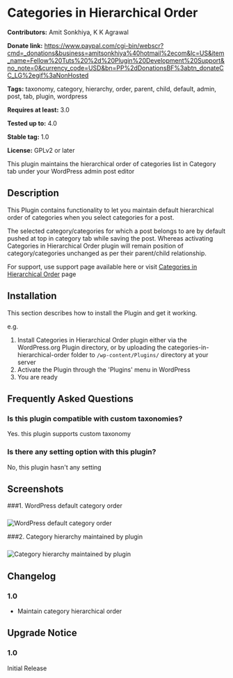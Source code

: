 # Categories in Hierarchical Order #
**Contributors:** Amit Sonkhiya, K K Agrawal
  
**Donate link:** https://www.paypal.com/cgi-bin/webscr?cmd=_donations&business=amitsonkhiya%40hotmail%2ecom&lc=US&item_name=Fellow%20Tuts%20%2d%20Plugin%20Development%20Support&no_note=0&currency_code=USD&bn=PP%2dDonationsBF%3abtn_donateCC_LG%2egif%3aNonHosted
  
**Tags:** taxonomy, category, hierarchy, order, parent, child, default, admin, post, tab, plugin, wordpress
  
**Requires at least:** 3.0
  
**Tested up to:** 4.0
  
**Stable tag:** 1.0
  
**License:** GPLv2 or later
  

This plugin maintains the hierarchical order of categories list in Category tab under your WordPress admin post editor

## Description ##

This Plugin contains functionality to let you maintain default hierarchical order of categories when you select categories for a post.

The selected category/categories for which a post belongs to are by default pushed at top in category tab while saving the post. Whereas activating Categories in Hierarchical Order plugin will remain position of category/categories unchanged as per their parent/child relationship.

For support, use support page available here or visit <a href="http://dev.fellowtuts.com/categories-in-hierarchical-order-plugin/">Categories in Hierarchical Order</a> page

## Installation ##

This section describes how to install the Plugin and get it working.

e.g.

1. Install Categories in Hierarchical Order plugin either via the WordPress.org Plugin directory, or by uploading the categories-in-hierarchical-order folder to `/wp-content/Plugins/` directory at your server
2. Activate the Plugin through the 'Plugins' menu in WordPress
3. You are ready


## Frequently Asked Questions ##

### Is this plugin compatible with custom taxonomies?
Yes. this plugin supports custom taxonomy

###
### Is there any setting option with this plugin? ###
No, this plugin hasn't any setting

## Screenshots ##
###1. WordPress default category order
###
![WordPress default category order
](https://s.w.org/plugins/categories-in-hierarchical-order/screenshot-1.png)

###2. Category hierarchy maintained by plugin
###
![Category hierarchy maintained by plugin
](https://s.w.org/plugins/categories-in-hierarchical-order/screenshot-2.png)


## Changelog ##

### 1.0 ###
* Maintain category hierarchical order

## Upgrade Notice ##

### 1.0 ###
Initial Release
